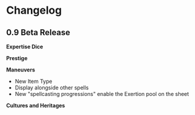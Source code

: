 # Changelog

## 0.9 Beta Release

**Expertise Dice**

**Prestige**

**Maneuvers**

- New Item Type
- Display alongside other spells
- New "spellcasting progressions" enable the Exertion pool on the sheet

**Cultures and Heritages**
